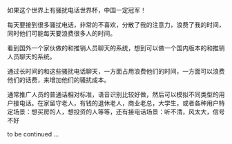 如果这个世界上有骚扰电话世界杯，中国一定冠军！

每天要接到很多骚扰电话，非常的不喜欢，分散了我的注意力，浪费了我的时间，同时他们可能每天要浪费很多人的时间。

看到国外一个家伙做的和推销人员聊天的系统，想到可以做一个国内版本的和推销人员聊天的系统。

通过长时间的和这些骚扰电话聊天，一方面占用浪费他们的时间，一方面可以浪费他们的话费，来增加他们的骚扰成本。

通常推广人员的普通话相对标准，语音识别比较好做，然后可以模拟不同类型的用户接电话。在家留守老人，有钱的退休老人，商业老总，大学生，或者各种用户特定场景：想买房的人，想投资的人等等，还有接电话场景：听不清，风太大，信号不好


to be continued ...